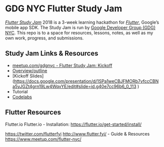 # GDG NYC Flutter Study Jam

*[Flutter Study Jam](https://www.meetup.com/gdgnyc/events/244123982/)* 2018 is a 3-week learning hackathon for *[Flutter](flutter.io)*, Google’s mobile app SDK. The Study Jam is run by [Google Developer Group (GDG) NYC](https://www.meetup.com/gdgnyc/). This repo is to a space for resources, lessons, notes, as well as my own work, progress, and submissions.

## Study Jam Links & Resources

- [meetup.com/gdgnyc - Flutter Study Jam: Kickoff](https://www.meetup.com/gdgnyc/events/244123982/)
- [Overview/outline](https://flutterstudyjams.splashthat.com/)
- [Kickoff Slides] (https://docs.google.com/presentation/d/1SPa1weCBJFMORb7vfccCBNa5yJGZt4grn19Lw4WqvYE/edit#slide=id.g40e7cc96b6_0_113
)
- Tutorial 
- [Codelabs](https://codelabs.developers.google.com/?cat=Flutter/)

## Flutter Resources
Flutter.io
Flutter.io - Installation: https://flutter.io/get-started/install/

https://twitter.com/flutterfyi
http://www.flutter.fyi/ - Guide & Resources
https://www.meetup.com/flutter-nyc/
